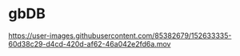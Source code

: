# gbDB

https://user-images.githubusercontent.com/85382679/152633335-60d38c29-d4cd-420d-af62-46a042e2fd6a.mov
